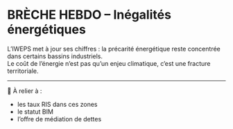 
# BRÈCHE HEBDO – Inégalités énergétiques

L’IWEPS met à jour ses chiffres : la précarité énergétique reste concentrée dans certains bassins industriels.  
Le coût de l’énergie n’est pas qu’un enjeu climatique, c’est une fracture territoriale.

---

🧭 À relier à :
- les taux RIS dans ces zones
- le statut BIM
- l’offre de médiation de dettes
